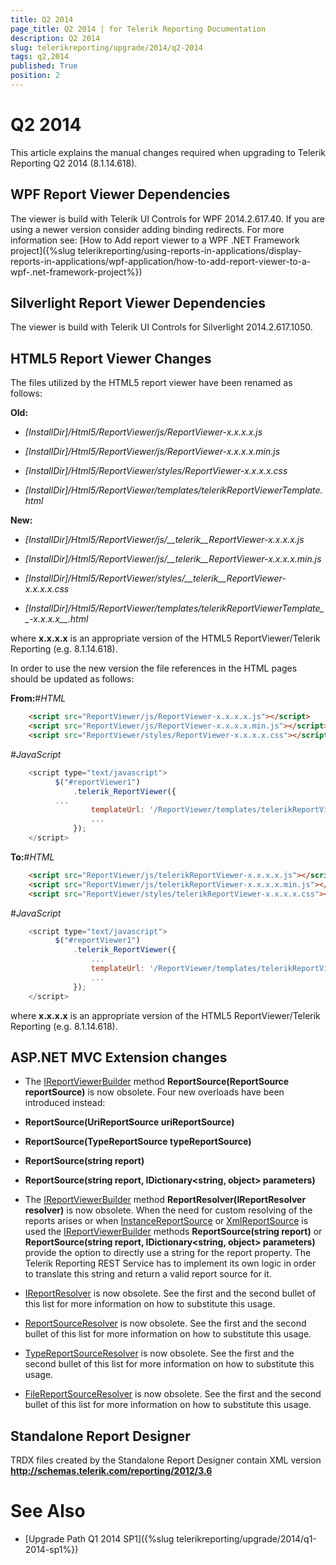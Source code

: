 ```yaml
---
title: Q2 2014
page_title: Q2 2014 | for Telerik Reporting Documentation
description: Q2 2014
slug: telerikreporting/upgrade/2014/q2-2014
tags: q2,2014
published: True
position: 2
---
```


# Q2 2014



This article explains the manual changes required when upgrading to Telerik Reporting Q2 2014 (8.1.14.618).

## WPF Report Viewer Dependencies

The viewer is build with Telerik UI Controls for WPF 2014.2.617.40. If you are using a newer version consider adding binding redirects. For more information see:
          [How to Add report viewer to a WPF .NET Framework project]({%slug telerikreporting/using-reports-in-applications/display-reports-in-applications/wpf-application/how-to-add-report-viewer-to-a-wpf-.net-framework-project%})

## Silverlight Report Viewer Dependencies

The viewer is build with Telerik UI Controls for Silverlight 2014.2.617.1050.
        

## HTML5 Report Viewer Changes

The files utilized by the HTML5 report viewer have been renamed as follows:

__Old:__

* *[InstallDir]/Html5/ReportViewer/js/ReportViewer-x.x.x.x.js*

* *[InstallDir]/Html5/ReportViewer/js/ReportViewer-x.x.x.x.min.js*

* *[InstallDir]/Html5/ReportViewer/styles/ReportViewer-x.x.x.x.css*

* *[InstallDir]/Html5/ReportViewer/templates/telerikReportViewerTemplate.html*

__New:__

* *[InstallDir]/Html5/ReportViewer/js/__telerik__ReportViewer-x.x.x.x.js*

* *[InstallDir]/Html5/ReportViewer/js/__telerik__ReportViewer-x.x.x.x.min.js*

* *[InstallDir]/Html5/ReportViewer/styles/__telerik__ReportViewer-x.x.x.x.css*

* *[InstallDir]/Html5/ReportViewer/templates/telerikReportViewerTemplate__-x.x.x.x__.html*

where __x.x.x.x__ is an appropriate version of the HTML5 ReportViewer/Telerik Reporting (e.g. 8.1.14.618).
        

In order to use the new version the file references in the HTML pages should be updated as follows:

__From:__#_HTML_

	
````html
    <script src="ReportViewer/js/ReportViewer-x.x.x.x.js"></script>
    <script src="ReportViewer/js/ReportViewer-x.x.x.x.min.js"></script>
    <script src="ReportViewer/styles/ReportViewer-x.x.x.x.css"></script>

````

#_JavaScript_

	
````js
    <script type="text/javascript">
          $("#reportViewer1")
              .telerik_ReportViewer({
          ...
                  templateUrl: '/ReportViewer/templates/telerikReportViewerTemplate.html', 
                  ...
              });
    </script>

````



__To:__#_HTML_

	
````html
    <script src="ReportViewer/js/telerikReportViewer-x.x.x.x.js"></script>
    <script src="ReportViewer/js/telerikReportViewer-x.x.x.x.min.js"></script>
    <script src="ReportViewer/styles/telerikReportViewer-x.x.x.x.css"></script>

````

#_JavaScript_

	
````js
    <script type="text/javascript">
          $("#reportViewer1")
              .telerik_ReportViewer({
                  ...
                  templateUrl: '/ReportViewer/templates/telerikReportViewerTemplate-x.x.x.x.html', 
                  ...
              });
    </script>

````



where __x.x.x.x__ is an appropriate version of the HTML5 ReportViewer/Telerik Reporting (e.g. 8.1.14.618).
        

## ASP.NET MVC Extension changes

* The [IReportViewerBuilder](/reporting/api/Telerik.ReportViewer.Mvc.IReportViewerBuilder) method
              __ReportSource(ReportSource reportSource)__ is now obsolete. Four new overloads have been introduced instead:
            

* __ReportSource(UriReportSource uriReportSource)__

* __ReportSource(TypeReportSource typeReportSource)__

* __ReportSource(string report)__

* __ReportSource(string report, IDictionary<string, object> parameters)__

* The [IReportViewerBuilder](/reporting/api/Telerik.ReportViewer.Mvc.IReportViewerBuilder) method
              __ReportResolver(IReportResolver resolver)__ is now obsolete. When the need for custom resolving of the reports arises or when
              [InstanceReportSource](/reporting/api/Telerik.Reporting.InstanceReportSource) or [XmlReportSource](/reporting/api/Telerik.Reporting.XmlReportSource) is used the
              [IReportViewerBuilder](/reporting/api/Telerik.ReportViewer.Mvc.IReportViewerBuilder) methods __ReportSource(string report)__
              or __ReportSource(string report, IDictionary<string, object> parameters)__ provide the option to directly use
              a string for the report property. The Telerik Reporting REST Service has to implement its own logic in order to translate this string and
              return a valid report source for it.
            

* [IReportResolver](/reporting/api/Telerik.ReportViewer.Mvc.IReportResolver) is now obsolete.
              See the first and the second bullet of this list for more information on how to substitute this usage.
            

* [ReportSourceResolver](/reporting/api/Telerik.ReportViewer.Mvc.ReportSourceResolver) is now obsolete.
              See the first and the second bullet of this list for more information on how to substitute this usage.
            

* [TypeReportSourceResolver](/reporting/api/Telerik.ReportViewer.Mvc.TypeReportSourceResolver) is now obsolete.
              See the first and the second bullet of this list for more information on how to substitute this usage.
            

* [FileReportSourceResolver](/reporting/api/Telerik.ReportViewer.Mvc.FileReportSourceResolver) is now obsolete.
              See the first and the second bullet of this list for more information on how to substitute this usage.
            

## Standalone Report Designer

TRDX files created by the Standalone Report Designer contain XML version __http://schemas.telerik.com/reporting/2012/3.6__

# See Also


 * [Upgrade Path Q1 2014 SP1]({%slug telerikreporting/upgrade/2014/q1-2014-sp1%})
